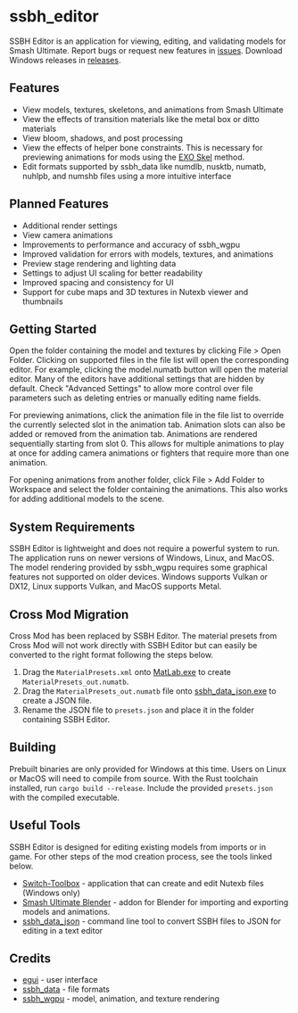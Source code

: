 # ssbh_editor
SSBH Editor is an application for viewing, editing, and validating models for Smash Ultimate. Report bugs or request new features in [issues](https://github.com/ScanMountGoat/ssbh_editor/issues). Download Windows releases in [releases](https://github.com/ScanMountGoat/ssbh_editor/releases).

## Features
- View models, textures, skeletons, and animations from Smash Ultimate
- View the effects of transition materials like the metal box or ditto materials
- View bloom, shadows, and post processing
- View the effects of helper bone constraints. This is necessary for previewing animations for mods using the [EXO Skel](https://github.com/ssbucarlos/smash-ultimate-blender) method.
- Edit formats supported by ssbh_data like numdlb, nusktb, numatb, nuhlpb, and numshb files using a more intuitive interface

## Planned Features
- Additional render settings
- View camera animations
- Improvements to performance and accuracy of ssbh_wgpu
- Improved validation for errors with models, textures, and animations
- Preview stage rendering and lighting data
- Settings to adjust UI scaling for better readability
- Improved spacing and consistency for UI
- Support for cube maps and 3D textures in Nutexb viewer and thumbnails

## Getting Started
Open the folder containing the model and textures by clicking File > Open Folder. Clicking on supported files in the file list will open the corresponding editor. For example, clicking the model.numatb button will open the material editor. Many of the editors have additional settings that are hidden by default. Check "Advanced Settings" to allow more control over file parameters such as deleting entries or manually editing name fields.

For previewing animations, click the animation file in the file list to override the currently selected slot in the animation tab. Animation slots can also be added or removed from the animation tab. Animations are rendered sequentially starting from slot 0. This allows for multiple animations to play at once for adding camera animations or fighters that require more than one animation.

For opening animations from another folder, click File > Add Folder to Workspace and select the folder containing the animations. This also works for adding additional models to the scene.

## System Requirements
SSBH Editor is lightweight and does not require a powerful system to run. The application runs on newer versions of Windows, Linux, and MacOS. The model rendering provided by ssbh_wgpu requires some graphical features not supported on older devices. Windows supports Vulkan or DX12, Linux supports Vulkan, and MacOS supports Metal.

## Cross Mod Migration
Cross Mod has been replaced by SSBH Editor. The material presets from Cross Mod will not work directly with SSBH Editor but can easily be converted to the right format following the steps below.
1. Drag the `MaterialPresets.xml` onto [MatLab.exe](https://github.com/Ploaj/SSBHLib/releases) to create `MaterialPresets_out.numatb`.
2. Drag the `MaterialPresets_out.numatb` file onto [ssbh_data_json.exe](https://github.com/ultimate-research/ssbh_lib/releases) to create a JSON file.
3. Rename the JSON file to `presets.json` and place it in the folder containing SSBH Editor.

## Building
Prebuilt binaries are only provided for Windows at this time. Users on Linux or MacOS will need to compile from source. With the Rust toolchain installed, run `cargo build --release`. Include the provided `presets.json` with the compiled executable.

## Useful Tools
SSBH Editor is designed for editing existing models from imports or in game. For other steps of the mod creation process, see the tools linked below.
- [Switch-Toolbox](https://github.com/KillzXGaming/Switch-Toolbox) - application that can create and edit Nutexb files (Windows only)
- [Smash Ultimate Blender](https://github.com/ssbucarlos/smash-ultimate-blender) - addon for Blender for importing and exporting models and animations.
- [ssbh_data_json](https://github.com/ultimate-research/ssbh_lib) - command line tool to convert SSBH files to JSON for editing in a text editor

## Credits
- [egui](https://github.com/emilk/egui) - user interface
- [ssbh_data](https://github.com/ultimate-research/ssbh_lib) - file formats
- [ssbh_wgpu](https://github.com/ScanMountGoat/ssbh_wgpu) - model, animation, and texture rendering
